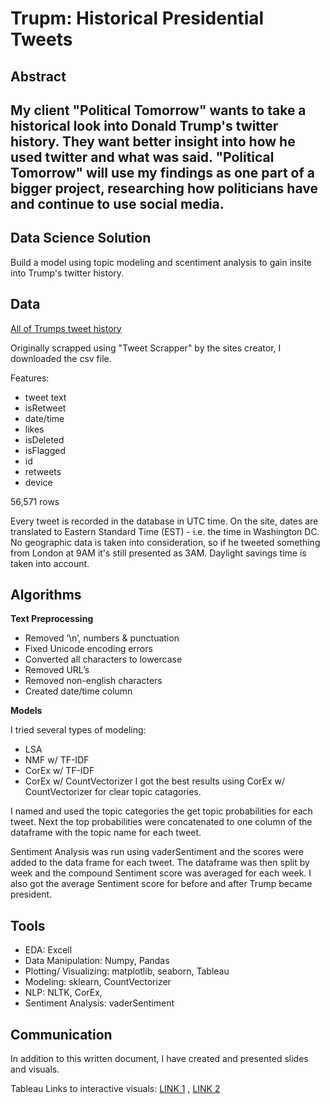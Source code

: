 # Trupm: Historical Presidential Tweets

## Abstract

My client "Political Tomorrow" wants to take a historical look into Donald Trump's twitter history. They want  better insight into how he used twitter and what was said.
"Political Tomorrow" will use my findings as one part of a bigger project, researching how politicians have and continue to use social media.
----------
## Data Science Solution
Build a model using topic modeling and scentiment analysis to gain insite into Trump's twitter history.

## Data

[All of Trumps tweet history](https://www.thetrumparchive.com/)

Originally scrapped using "Tweet Scrapper" by the sites creator, I downloaded the csv file.

Features:

- tweet text
- isRetweet
- date/time
- likes
- isDeleted
- isFlagged
- id
- retweets
- device

56,571 rows

Every tweet is recorded in the database in UTC time. On the site, dates are translated to Eastern Standard Time (EST) - i.e. the time in Washington DC. 
No geographic data is taken into consideration, so if he tweeted something from London at 9AM it's still presented as 3AM. Daylight savings time is taken into account.

## Algorithms

**Text Preprocessing**

- Removed ‘\n’, numbers & punctuation
- Fixed Unicode encoding errors 
- Converted all characters to lowercase
- Removed URL’s
- Removed non-english characters
- Created date/time column

**Models**

I tried several types of modeling:

- LSA
- NMF w/ TF-IDF
- CorEx w/ TF-IDF
- CorEx w/ CountVectorizer
I got the best results using CorEx w/ CountVectorizer for clear topic catagories.

I named and used the topic categories the get topic probabilities for each tweet. Next the top probabilities were concatenated to one column of the dataframe with the topic name for each tweet.

Sentiment Analysis was run using vaderSentiment and the scores were added to the data frame for each tweet. The dataframe was then split by week and the compound Sentiment 
score was averaged for each week. I also got the average Sentiment score for before and after Trump became president.

## Tools
- EDA: Excell
- Data Manipulation: Numpy, Pandas
- Plotting/ Visualizing: matplotlib, seaborn, Tableau 
- Modeling: sklearn, CountVectorizer 
- NLP: NLTK, CorEx, 
- Sentiment Analysis: vaderSentiment

## Communication
In addition to this written document, I have created and presented slides and visuals.

Tableau Links to interactive visuals: [LINK 1](https://public.tableau.com/app/profile/katurn1/viz/NLPtopics/NLPtopics) , [LINK 2](https://public.tableau.com/app/profile/katurn1/viz/NLP_AvgSentimentOverTime/Avg_CompoundSentimentScoreOverTime)
